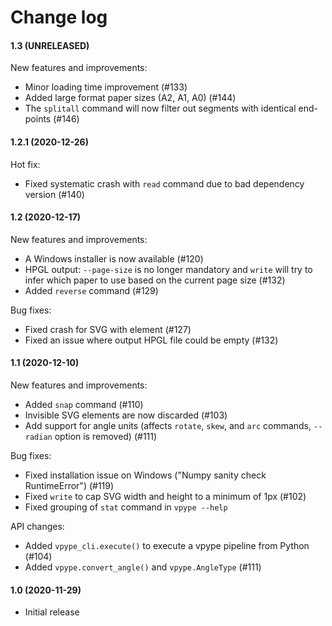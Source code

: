 # Change log

#### 1.3 (UNRELEASED)

New features and improvements:
* Minor loading time improvement (#133)
* Added large format paper sizes (A2, A1, A0) (#144)
* The `splitall` command will now filter out segments with identical end-points (#146)


#### 1.2.1 (2020-12-26)

Hot fix:
* Fixed systematic crash with `read` command due to bad dependency version (#140)


#### 1.2 (2020-12-17)

New features and improvements:
* A Windows installer is now available (#120)
* HPGL output: `--page-size` is no longer mandatory and `write` will try to infer which paper to use based on the current page size (#132)  
* Added `reverse` command (#129)

Bug fixes:
* Fixed crash for SVG with <desc> element (#127)
* Fixed an issue where output HPGL file could be empty (#132)


#### 1.1 (2020-12-10)

New features and improvements:
* Added `snap` command (#110)
* Invisible SVG elements are now discarded (#103)
* Add support for angle units (affects `rotate`, `skew`, and `arc` commands, `--radian` option is removed) (#111)

Bug fixes:
* Fixed installation issue on Windows ("Numpy sanity check RuntimeError") (#119)
* Fixed `write` to cap SVG width and height to a minimum of 1px (#102)
* Fixed grouping of `stat` command in `vpype --help`

API changes:
* Added `vpype_cli.execute()` to execute a vpype pipeline from Python (#104)
* Added `vpype.convert_angle()` and `vpype.AngleType` (#111)


#### 1.0 (2020-11-29)

* Initial release
